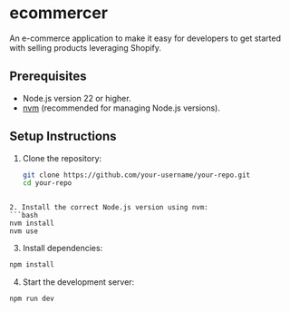 # ecommercer

An e-commerce application to make it easy for developers to get started with selling products leveraging Shopify.

## Prerequisites

- Node.js version 22 or higher.
- [nvm](https://github.com/nvm-sh/nvm) (recommended for managing Node.js versions).

## Setup Instructions

1. Clone the repository:
   ```bash
   git clone https://github.com/your-username/your-repo.git
   cd your-repo
   ```

````

2. Install the correct Node.js version using nvm:
```bash
nvm install
nvm use
````

3. Install dependencies:

```bash
npm install
```

4. Start the development server:

```bash
npm run dev
```
